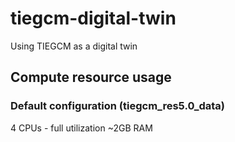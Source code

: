 # tiegcm-digital-twin
Using TIEGCM as a digital twin

## Compute resource usage

### Default configuration (tiegcm_res5.0_data)

4 CPUs - full utilization
~2GB RAM

